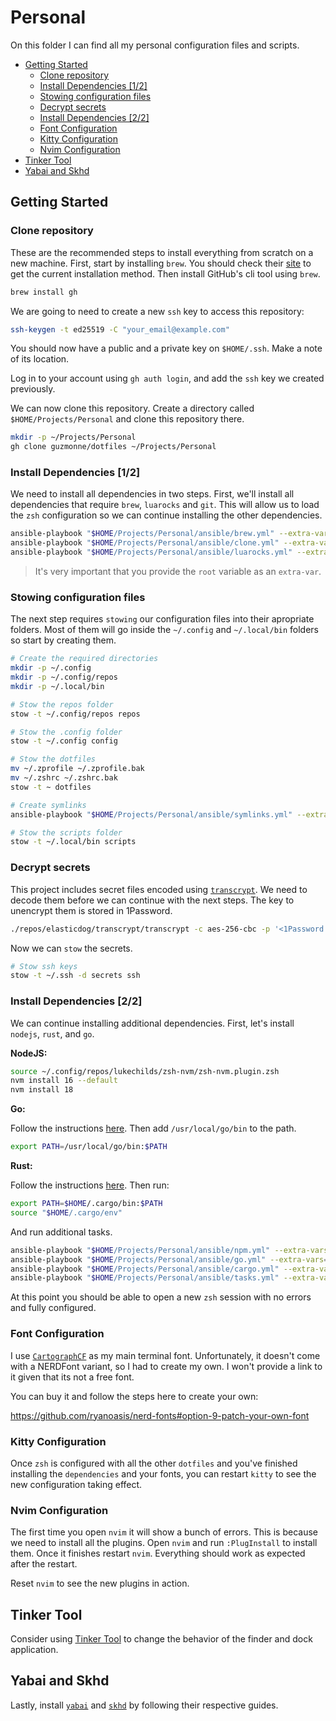 # Personal

On this folder I can find all my personal configuration files and scripts.

* [Getting Started](#getting-started)
  * [Clone repository](#clone-repository)
  * [Install Dependencies [1/2]](#install-dependencies-[1/2])
  * [Stowing configuration files](#stowing-configuration-files)
  * [Decrypt secrets](#decrypt-secrets)
  * [Install Dependencies [2/2]](#install-dependencies-[2/2])
  * [Font Configuration](#font-configuration)
  * [Kitty Configuration](#kitty-configuration)
  * [Nvim Configuration](#nvim-configuration)
* [Tinker Tool](#tinker-tool)
* [Yabai and Skhd](#yabai-and-skhd)

## Getting Started

### Clone repository

These are the recommended steps to install everything from scratch on a new machine. First, start by
installing `brew`. You should check their [site](https://brew.sh/) to get the current installation
method. Then install GitHub's cli tool using `brew`.

```bash
brew install gh
```

We are going to need to create a new `ssh` key to access this repository:

```bash
ssh-keygen -t ed25519 -C "your_email@example.com"
```

You should now have a public and a private key on `$HOME/.ssh`. Make a note of its location.

Log in to your account using `gh auth login`, and add the `ssh` key we created previously.

We can now clone this repository. Create a directory called `$HOME/Projects/Personal` and clone
this repository there.

```bash
mkdir -p ~/Projects/Personal
gh clone guzmonne/dotfiles ~/Projects/Personal
```

### Install Dependencies [1/2]

We need to install all dependencies in two steps. First, we'll install all dependencies that require
`brew`, `luarocks` and `git`. This will allow us to load the `zsh` configuration so we can continue
installing the other dependencies.

```bash
ansible-playbook "$HOME/Projects/Personal/ansible/brew.yml" --extra-vars="root=$HOME/Projects/Personal"
ansible-playbook "$HOME/Projects/Personal/ansible/clone.yml" --extra-vars="root=$HOME/Projects/Personal"
ansible-playbook "$HOME/Projects/Personal/ansible/luarocks.yml" --extra-vars="root=$HOME/Projects/Personal"
```

> It's very important that you provide the `root` variable as an `extra-var`.

### Stowing configuration files

The next step requires `stowing` our configuration files into their apropriate folders. Most of them
will go inside the `~/.config` and `~/.local/bin` folders so start by creating them.

```bash
# Create the required directories
mkdir -p ~/.config
mkdir -p ~/.config/repos
mkdir -p ~/.local/bin

# Stow the repos folder
stow -t ~/.config/repos repos

# Stow the .config folder
stow -t ~/.config config

# Stow the dotfiles
mv ~/.zprofile ~/.zprofile.bak
mv ~/.zshrc ~/.zshrc.bak
stow -t ~ dotfiles

# Create symlinks
ansible-playbook "$HOME/Projects/Personal/ansible/symlinks.yml" --extra-vars="root=$HOME/Projects/Personal"

# Stow the scripts folder
stow -t ~/.local/bin scripts
```

### Decrypt secrets

This project includes secret files encoded using [`transcrypt`](https://github.com/elasticdog/transcrypt).
We need to decode them before we can continue with the next steps. The key to unencrypt them is stored
in 1Password.

```bash
./repos/elasticdog/transcrypt/transcrypt -c aes-256-cbc -p '<1Password secrets password>'
```

Now we can `stow` the secrets.

```bash
# Stow ssh keys
stow -t ~/.ssh -d secrets ssh
```

### Install Dependencies [2/2]

We can continue installing additional dependencies. First, let's install `nodejs`, `rust`, and `go`.

**NodeJS:**

```bash
source ~/.config/repos/lukechilds/zsh-nvm/zsh-nvm.plugin.zsh
nvm install 16 --default
nvm install 18
```

**Go:**

Follow the instructions [here](https://go.dev/doc/install). Then add `/usr/local/go/bin` to the path.

```bash
export PATH=/usr/local/go/bin:$PATH
```

**Rust:**

Follow the instructions [here](https://www.rust-lang.org/tools/install). Then run:

```bash
export PATH=$HOME/.cargo/bin:$PATH
source "$HOME/.cargo/env"
```

And run additional tasks.

```bash
ansible-playbook "$HOME/Projects/Personal/ansible/npm.yml" --extra-vars="root=$HOME/Projects/Personal"
ansible-playbook "$HOME/Projects/Personal/ansible/go.yml" --extra-vars="root=$HOME/Projects/Personal"
ansible-playbook "$HOME/Projects/Personal/ansible/cargo.yml" --extra-vars="root=$HOME/Projects/Personal"
ansible-playbook "$HOME/Projects/Personal/ansible/tasks.yml" --extra-vars="root=$HOME/Projects/Personal"
```

At this point you should be able to open a new `zsh` session with no errors and fully configured.

### Font Configuration

I use [`CartographCF`](https://connary.com/cartograph.html) as my main terminal font. Unfortunately,
it doesn't come with a NERDFont variant, so I had to create my own. I won't provide a link to it
given that its not a free font.

You can buy it and follow the steps here to create your own:

https://github.com/ryanoasis/nerd-fonts#option-9-patch-your-own-font

### Kitty Configuration

Once `zsh` is configured with all the other `dotfiles` and you've finished installing the `dependencies`
and your fonts, you can restart `kitty` to see the new configuration taking effect.

### Nvim Configuration

The first time you open `nvim` it will show a bunch of errors. This is because we need to install
all the plugins. Open `nvim` and run `:PlugInstall` to install them. Once it finishes restart
`nvim`. Everything should work as expected after the restart.

Reset `nvim` to see the new plugins in action.

## Tinker Tool

Consider using [Tinker Tool](http://www.bresink.com/osx/TinkerToolOverview.html) to change the
behavior of the finder and dock application.

## Yabai and Skhd

Lastly, install [`yabai`](https://github.com/koekeishiya/yabai) and
[`skhd`](https://github.com/koekeishiya/skhd) by following their respective guides.
